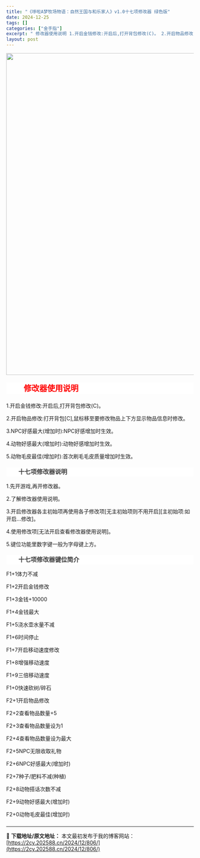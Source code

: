 ```yaml
---
title: "《哆啦A梦牧场物语：自然王国与和乐家人》v1.0十七项修改器 绿色版"
date: 2024-12-25
tags: []
categories: ["金手指"]
excerpt: " 修改器使用说明 1.开启金钱修改:开启后,打开背包修改(C)。 2.开启物品修改:打开背包[C],鼠标移至要修改物品上下方显示物品信息时修改。 3.NPC好感最大(增加时):NPC好感增加时生效。 4.动物好感最大(增加时):动物好感增加时生效。 5.动物毛皮最佳(增加时):首次刷毛毛皮质量增加时&hellip;"
layout: post
---
```


<img class="aligncenter size-full wp-image-833" src="https://2cy.202588.cn/wp-content/uploads/2024/12/2024122508515441.webp" alt="" width="975" height="865" />
<h2 style="margin-top: 20px; margin-bottom: 20px; padding-top: 0px; padding-bottom: 0px; padding-left: 0px; background-color: #ffffff; color: #4e4e4e; line-height: 32px; white-space: normal; text-indent: 2em; text-align: left;"><span style="color: #ff0000;"> 修改器使用说明</span></h2>
1.开启金钱修改:开启后,打开背包修改(C)。

2.开启物品修改:打开背包[C],鼠标移至要修改物品上下方显示物品信息时修改。

3.NPC好感最大(增加时):NPC好感增加时生效。

4.动物好感最大(增加时):动物好感增加时生效。

5.动物毛皮最佳(增加时):首次刷毛毛皮质量增加时生效。
<h3 style="color: #434343; margin-top: 20px; margin-bottom: 15px; padding-top: 0px; padding-bottom: 0px; padding-left: 0px; font-weight: normal; text-indent: 2em; white-space: normal; background-color: #ffffff; text-align: left;"><strong style="color: #3c3c3c; line-height: 25px; position: relative; text-indent: 15px;">十七项修改器说明</strong></h3>
1.先开游戏,再开修改器。

2.了解修改器使用说明。

3.开启修改器各主初始项再使用各子修改项[无主初始项则不用开启][主初始项:如开启...修改]。

4.使用修改项[无法开启查看修改器使用说明]。

5.键位功能里数字键一般为字母键上方。
<h3 style="color: #434343; margin-top: 20px; margin-bottom: 15px; padding-top: 0px; padding-bottom: 0px; padding-left: 0px; font-weight: normal; text-indent: 2em; white-space: normal; background-color: #ffffff; text-align: left;"><strong style="color: #3c3c3c; line-height: 25px; position: relative; text-indent: 15px;">十七项修改器键位简介</strong></h3>
F1+1体力不减

F1+2开启金钱修改

F1+3金钱+10000

F1+4金钱最大

F1+5浇水壶水量不减

F1+6时间停止

F1+7开启移动速度修改

F1+8增强移动速度

F1+9三倍移动速度

F1+0快速砍树/碎石

F2+1开启物品修改

F2+2查看物品数量+5

F2+3查看物品数量设为1

F2+4查看物品数量设为最大

F2+5NPC无限收取礼物

F2+6NPC好感最大(增加时)

F2+7种子/肥料不减(种植)

F2+8动物搭话次数不减

F2+9动物好感最大(增加时)

F2+0动物毛皮最佳(增加时)
<h3></h3>

---
📖 **下载地址/原文地址：** 本文最初发布于我的博客网站：[https://2cy.202588.cn/2024/12/806/](https://2cy.202588.cn/2024/12/806/)
